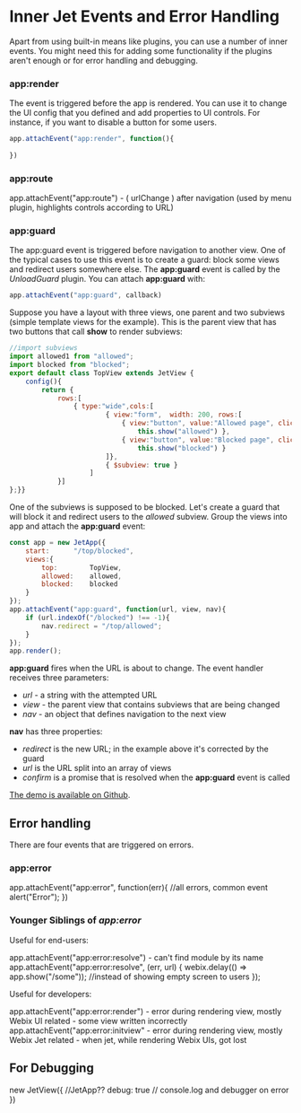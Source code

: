 # Inner Jet Events and Error Handling

Apart from using built-in means like plugins, you can use a number of inner events. You might need this for adding some functionality if the plugins aren't enough or for error handling and debugging.

### app:render

The event is triggered before the app is rendered. You can use it to change the UI config that you defined and add properties to UI controls. For instance, if you want to disable a button for some users.

```js
app.attachEvent("app:render", function(){
    
})
```



### app:route

app.attachEvent("app:route") - ( urlChange ) after navigation (used by menu plugin, highlights controls according to URL)

### app:guard

The app:guard event is triggered before navigation to another view. One of the typical cases to use this event is to create a guard: block some views and redirect users somewhere else. The **app:guard** event is called by the *UnloadGuard* plugin. You can attach **app:guard** with:

```js
app.attachEvent("app:guard", callback)
```

Suppose you have a layout with three views, one parent and two subviews (simple template views for the example). This is the parent view that has two buttons that call **show** to render subviews:

```js
//import subviews
import allowed1 from "allowed";
import blocked from "blocked";
export default class TopView extends JetView {
	config(){
		return {
			rows:[
				{ type:"wide",cols:[
						{ view:"form",  width: 200, rows:[
							{ view:"button", value:"Allowed page", click:() =>
								this.show("allowed") },
							{ view:"button", value:"Blocked page", click:() =>
								this.show("blocked") }
						]},
						{ $subview: true }
					]
			}]
};}}
```

One of the subviews is supposed to be blocked. Let's create a guard that will block it and redirect users to the *allowed* subview. Group the views into app and attach the **app:guard** event:

```js
const app = new JetApp({
	start:		"/top/blocked",
	views:{
		top:		TopView,
		allowed:	allowed,
		blocked:	blocked
	}
});
app.attachEvent("app:guard", function(url, view, nav){
	if (url.indexOf("/blocked") !== -1){
		nav.redirect = "/top/allowed";
	}
});
app.render();
```

**app:guard** fires when the URL is about to change. The event handler receives three parameters:

- *url* - a string with the attempted URL
- *view* - the parent view that contains subviews that are being changed
- *nav* - an object that defines navigation to the next view

**nav** has three properties:

- *redirect* is the new URL; in the example above it's corrected by the guard
- *url* is the URL split into an array of views
- *confirm* is a promise that is resolved when the **app:guard** event is called

[The demo is available on Github](https://github.com/webix-hub/jet-demos/blob/master/sources/guards.js).

<!-- SECOND DEMO ABOUT LEVELS -->

## Error handling

There are four events that are triggered on errors.

### app:error

app.attachEvent("app:error", function(err){			//all errors, common event
    alert("Error");
})

### Younger Siblings of *app:error*

Useful for end-users:

app.attachEvent("app:error:resolve") - can't find module by its name
app.attachEvent("app:error:resolve", (err, url) {
    webix.delay(() => app.show("/some"));			//instead of showing empty screen to users
});

Useful for developers:

app.attachEvent("app:error:render")
    - error during rendering view, mostly Webix UI related - some view written incorrectly
app.attachEvent("app:error:initview"
    - error during rendering view, mostly Webix Jet related - when jet, while rendering Webix UIs, got lost

## For Debugging

new JetView({		//JetApp??
    debug: true // console.log and debugger on error
})